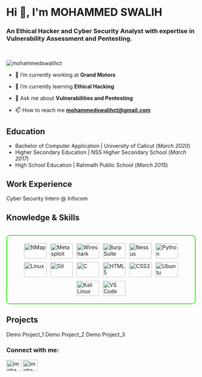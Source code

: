 <h1 align="left">Hi 👋, I'm MOHAMMED SWALIH</h1>
<h3 align="left">An Ethical Hacker and Cyber Security Analyst with expertise in Vulnerability Assessment and Pentesting.</h3>
<br>
<p align="left"> <img src="https://komarev.com/ghpvc/?username=mohammedswalihct&label=Profile%20views&color=0e75b6&style=flat" alt="mohammedswalihct" /> </p>

- 🔭 I’m currently working at **Grand Motors**

- 🌱 I’m currently learning **Ethical Hacking**

- 💬 Ask me about **Vulnerabilities and Pentesting**

- 📫 How to reach me **mohammedswalihct@gmail.com**

## Education
- Bachelor of Computer Application | University of Calicut (_March 2020_)
- Higher Secondary Education | NSS Higher Secondary School (_March 2017_)
- High School Education | Rahmath Public School (_March 2015_)

## Work Experience
Cyber Security Intern @ Infocom

<h2 id="knowledge_skills" align=''> Knowledge & Skills </h2>
<br>
<div style="border: 2px solid #22F700; border-radius: 10px; padding: 20px; margin-bottom: 20px;">
<div align="left" style="display: flex; flex-wrap: wrap; justify-content: center; gap: 10px;">
<img src="https://img.shields.io/badge/NMap-007ACC?style=for-the-badge&logo=nmap&color=000000" alt="NMap" width="60"     height="40"/>
<img src="https://img.shields.io/badge/Metasploit-008C8C?style=for-the-badge&logo=metasploit&color=000000" alt="Metasploit" width="60" height="40"/>
<img src="https://img.shields.io/badge/Wireshark-009639?style=for-the-badge&logo=wireshark&color=000000" alt="Wireshark" width="60" height="40" />
<img src="https://img.shields.io/badge/Burp_Suite-FF6633?style=for-the-badge&logo=burp-suite&color=000000" alt="Burp Suite" width="60" height="40"/>
<img src="https://img.shields.io/badge/Nessus-007ACC?style=for-the-badge&logo=nessus&color=000000" alt="Nessus" width="60" height="40"/>
      
<img src="https://img.shields.io/badge/Python-3776AB?style=for-the-badge&logo=python&color=000000" alt="Python" width="60" height="40" />
      <img src="https://img.shields.io/badge/Linux-FCC624?style=for-the-badge&logo=linux&color=000000" alt="Linux" width="60" height="40" />
      <img src="https://img.shields.io/badge/Git-F05032?style=for-the-badge&logo=git&color=000000" alt="Git" width="60" height="40" />
      <img src="https://img.shields.io/badge/C-00599C?style=for-the-badge&logo=c&color=000000" alt="C" width="60" height="40" />
      <img src="https://img.shields.io/badge/HTML5-5D4B6C?style=for-the-badge&logo=html5&color=000000" alt="HTML5" width="60" height="40" />
      <img src="https://img.shields.io/badge/CSS3-2965F1?style=for-the-badge&logo=css3&color=000000" alt="CSS3" width="60" height="40" />
      <img src="https://img.shields.io/badge/Ubuntu-E95420?style=for-the-badge&logo=ubuntu&color=000000" alt="Ubuntu" width="60" height="40" />
      <img src="https://img.shields.io/badge/Kali_Linux-557C94?style=for-the-badge&logo=kali-linux&color=000000" alt="Kali Linux" width="60" height="40" />
      <img src="https://img.shields.io/badge/VS_Code-007ACC?style=for-the-badge&logo=visual-studio-code&color=000000" alt="VS Code" width="60" height="40" />
  </div>
</div>


## Projects
Demo Project_1
Demo Project_2
Demo Project_3

<h3 align="left">Connect with me:</h3>
<p align="left">
<a href="https://linkedin.com/in/imohammedswalih" target="blank"><img align="center" src="https://raw.githubusercontent.com/rahuldkjain/github-profile-readme-generator/master/src/images/icons/Social/linked-in-alt.svg" alt="imohammedswalih" height="30" width="40" /></a>
<a href="https://twitter.com/imohammedswalih" target="blank"><img align="center" src="https://raw.githubusercontent.com/rahuldkjain/github-profile-readme-generator/master/src/images/icons/Social/twitter.svg" alt="imohammedswalih" height="30" width="40" /></a>
</p>
